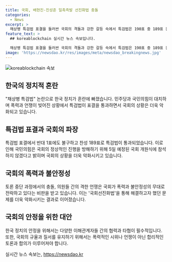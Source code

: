 ```yaml
---
title: 국회, 배현진-진성준 일촉즉발 선진화법 충돌
categories:
  - News
excerpt: >
  채상병 특검법 표결을 둘러싼 국회의 격돌과 강한 갈등 속에서 특검법은 190표 중 189표 찬성으로 통과되었습니다. 이에 국민의힘은 국회 개원식 불참을 선언하고, 윤석열 대통령에게도 불참을 요구하며 결국 개원식은 연기되었습니다. 동물국회를 막고자 만든 국회선진화법에도 본회의장에서 일촉즉발의 상황이 벌어졌습니다.
feature_text: >
  ## koreablockchain 실시간 뉴스 속보입니다.

  채상병 특검법 표결을 둘러싼 국회의 격돌과 강한 갈등 속에서 특검법은 190표 중 189표 찬성으로 통과되었습니다. 이에 국민의힘은 국회 개원식 불참을 선언하고, 윤석열 대통령에게도 불참을 요구하며 결국 개원식은 연기되었습니다. 동물국회를 막고자 만든 국회선진화법에도 본회의장에서 일촉즉발의 상황이 벌어졌습니다.
image: 'https://newsdao.kr/res/images/meta/newsdao_breakingnews.jpg'
---
```


<p><img src="https://newsdao.kr/res/images/meta/newsdao_breakingnews.jpg" alt="koreablockchain 속보" /></p>

<h2 data-ke-size="size26">한국의 정치적 혼란</h2>

<p data-ke-size="size16">"채상병 특검법" 논란으로 한국 정치가 혼란에 빠졌습니다. 민주당과 국민의힘이 대치하며 폭력과 언쟁이 빚어진 상황에서 특검법이 표결을 통과하면서 국회의 상황은 더욱 악화되고 있습니다.</p>

<h2 data-ke-size="size26">특검법 표결과 국회의 파장</h2>

<p data-ke-size="size16">특검법 표결에서 반대 1표에도 불구하고 찬성 189표로 특검법이 통과되었습니다. 이로 인해 국민의힘은 국회의 정상적인 진행을 방해하기 위해 5일 예정된 국회 개원식에 참석하지 않겠다고 밝히며 국회의 상황을 더욱 악화시키고 있습니다.</p>

<h2 data-ke-size="size26">국회의 폭력과 불안정성</h2>

<p data-ke-size="size16">토론 중단 과정에서의 충돌, 의원들 간의 격한 언쟁은 국회가 폭력과 불안정성의 무대로 전락하고 있다는 비판을 받고 있습니다. 이는 '국회선진화법'을 통해 해결하고자 했던 문제를 더욱 악화시키는 결과로 이어졌습니다.</p>

<h2 data-ke-size="size26">국회의 안정을 위한 대안</h2>

<p data-ke-size="size16">한국 정치의 안정을 위해서는 다양한 이해관계자들 간의 협력과 타협이 필수적입니다. 또한, 국회의 규율과 질서를 유지하기 위해서는 폭력적인 시위나 언쟁이 아닌 합리적인 토론과 합의가 이루어져야 합니다.</p>
실시간 뉴스 속보는, <a href="https://newsdao.kr" rel="dofollow">https://newsdao.kr</a>


